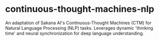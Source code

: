 # continuous-thought-machines-nlp
An adaptation of Sakana AI's Continuous-Thought Machines (CTM) for Natural Language Processing (NLP) tasks. Leverages dynamic 'thinking time' and neural synchronization for deep language understanding.
